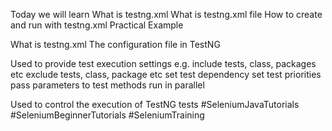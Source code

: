 Today we will learn What is testng.xml
What is testng.xml file
How to create and run with testng.xml
Practical Example

What is testng.xml
The configuration file in TestNG

Used to provide test execution settings
e.g.
include tests, class, packages etc
exclude tests, class, package etc
set test dependency
set test priorities
pass parameters to test methods
run in parallel

Used to control the execution of TestNG tests
#SeleniumJavaTutorials #SeleniumBeginnerTutorials #SeleniumTraining